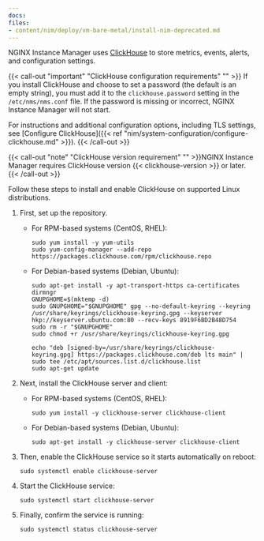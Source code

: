 ```yaml
---
docs:
files:
- content/nim/deploy/vm-bare-metal/install-nim-deprecated.md
---
```


NGINX Instance Manager uses [ClickHouse](https://clickhouse.com) to store metrics, events, alerts, and configuration settings.

{{< call-out "important" "ClickHouse configuration requirements" "" >}} 
If you install ClickHouse and choose to set a password (the default is an empty string), you must add it to the `clickhouse.password` setting in the `/etc/nms/nms.conf` file. If the password is missing or incorrect, NGINX Instance Manager will not start.

For instructions and additional configuration options, including TLS settings, see [Configure ClickHouse]({{< ref "nim/system-configuration/configure-clickhouse.md" >}}).
{{< /call-out >}}

{{< call-out "note" "ClickHouse version requirement" "" >}}NGINX Instance Manager requires ClickHouse version {{< clickhouse-version >}} or later.
{{< /call-out >}}

Follow these steps to install and enable ClickHouse on supported Linux distributions.

1. First, set up the repository.

   - For RPM-based systems (CentOS, RHEL):

      ```shell
      sudo yum install -y yum-utils
      sudo yum-config-manager --add-repo https://packages.clickhouse.com/rpm/clickhouse.repo
      ```

   - For Debian-based systems (Debian, Ubuntu):

      ```shell
      sudo apt-get install -y apt-transport-https ca-certificates dirmngr
      GNUPGHOME=$(mktemp -d)
      sudo GNUPGHOME="$GNUPGHOME" gpg --no-default-keyring --keyring /usr/share/keyrings/clickhouse-keyring.gpg --keyserver hkp://keyserver.ubuntu.com:80 --recv-keys 8919F6BD2B48D754
      sudo rm -r "$GNUPGHOME"
      sudo chmod +r /usr/share/keyrings/clickhouse-keyring.gpg

      echo "deb [signed-by=/usr/share/keyrings/clickhouse-keyring.gpg] https://packages.clickhouse.com/deb lts main" | sudo tee /etc/apt/sources.list.d/clickhouse.list
      sudo apt-get update
      ```

2. Next, install the ClickHouse server and client:

   - For RPM-based systems (CentOS, RHEL):

      ```shell
      sudo yum install -y clickhouse-server clickhouse-client
      ```

   - For Debian-based systems (Debian, Ubuntu):

      ```shell
      sudo apt-get install -y clickhouse-server clickhouse-client
      ```

3. Then, enable the ClickHouse service so it starts automatically on reboot:

   ```shell
   sudo systemctl enable clickhouse-server
   ```

4. Start the ClickHouse service:

   ```shell
   sudo systemctl start clickhouse-server
   ```

5. Finally, confirm the service is running:

   ```shell
   sudo systemctl status clickhouse-server
   ```

